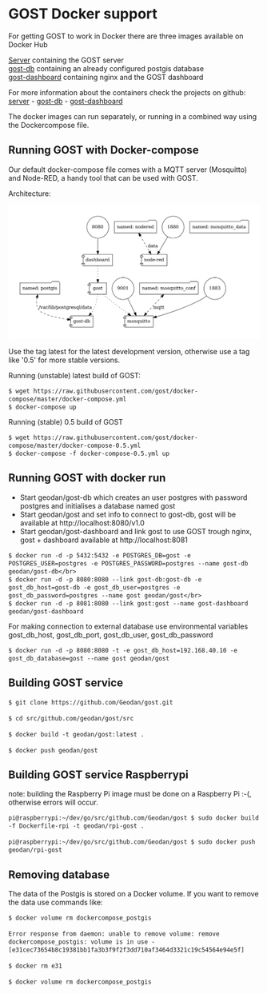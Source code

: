 # GOST Docker support

For getting GOST to work in Docker there are three images available on Docker Hub

[Server](https://hub.docker.com/r/geodan/gost/) containing the GOST server  
[gost-db](https://hub.docker.com/r/geodan/gost-db/) containing an already configured postgis database  
[gost-dashboard](https://hub.docker.com/r/geodan/gost-dashboard/) containing nginx and the GOST dashboard  

For more information about the containers check the projects on github: [server](https://github.com/gost/server) - [gost-db](https://github.com/gost/gost-db) - [gost-dashboard](https://github.com/gost/dashboard)

The docker images can run separately, or running in a combined way using the Dockercompose file.

## Running GOST with Docker-compose
Our default docker-compose file comes with a MQTT server (Mosquitto) and Node-RED, a handy tool that can be used with GOST.

Architecture:

<img src="./images/docker-compose.png"/>

Use the tag latest for the latest development version, otherwise use a tag like '0.5' for more stable versions.   

Running (unstable) latest build of GOST:
```
$ wget https://raw.githubusercontent.com/gost/docker-compose/master/docker-compose.yml 
$ docker-compose up
```
Running (stable) 0.5 build of GOST
```
$ wget https://raw.githubusercontent.com/gost/docker-compose/master/docker-compose-0.5.yml 
$ docker-compose -f docker-compose-0.5.yml up
```

## Running GOST with docker run
- Start geodan/gost-db which creates an user postgres with password postgres and initialises a database named gost</br>
- Start geodan/gost and set info to connect to gost-db, gost will be available at http://localhost:8080/v1.0</br>
- Start geodan/gost-dashboard and link gost to use GOST trough nginx, gost + dashboard available at http://localhost:8081

```
$ docker run -d -p 5432:5432 -e POSTGRES_DB=gost -e POSTGRES_USER=postgres -e POSTGRES_PASSWORD=postgres --name gost-db geodan/gost-db</br>
$ docker run -d -p 8080:8080 --link gost-db:gost-db -e gost_db_host=gost-db -e gost_db_user=postgres -e gost_db_password=postgres --name gost geodan/gost</br>
$ docker run -d -p 8081:8080 --link gost:gost --name gost-dashboard geodan/gost-dashboard		
```

For making connection to external database use environmental variables gost_db_host, gost_db_port, gost_db_user, gost_db_password
```
$ docker run -d -p 8080:8080 -t -e gost_db_host=192.168.40.10 -e gost_db_database=gost --name gost geodan/gost
```

## Building GOST service

```
$ git clone https://github.com/Geodan/gost.git

$ cd src/github.com/geodan/gost/src

$ docker build -t geodan/gost:latest .

$ docker push geodan/gost

```
## Building GOST service Raspberrypi

note: building the Raspberry Pi image must be done on a Raspberry Pi :-(, otherwise errors will occur.

```
pi@raspberrypi:~/dev/go/src/github.com/Geodan/gost $ sudo docker build -f Dockerfile-rpi -t geodan/rpi-gost .

pi@raspberrypi:~/dev/go/src/github.com/Geodan/gost $ sudo docker push geodan/rpi-gost
```

## Removing database

The data of the Postgis is stored on a Docker volume. If you want to remove the data use commands like:

```
$ docker volume rm dockercompose_postgis

Error response from daemon: unable to remove volume: remove dockercompose_postgis: volume is in use - [e31cec73654b8c19381bb1fa3b3f9f2f3dd710af3464d3321c19c54564e94e5f]

$ docker rm e31

$ docker volume rm dockercompose_postgis
```

